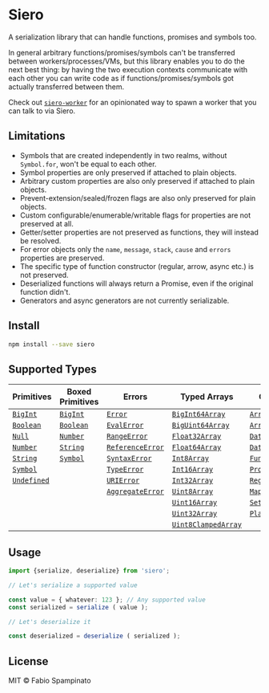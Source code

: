 # Siero

A serialization library that can handle functions, promises and symbols too.

In general arbitrary functions/promises/symbols can't be transferred between workers/processes/VMs, but this library enables you to do the next best thing: by having the two execution contexts communicate with each other you can write code as if functions/promises/symbols got actually transferred between them.

Check out [`siero-worker`](https://github.com/fabiospampinato/siero-worker) for an opinionated way to spawn a worker that you can talk to via Siero.

## Limitations

- Symbols that are created independently in two realms, without `Symbol.for`, won't be equal to each other.
- Symbol properties are only preserved if attached to plain objects.
- Arbitrary custom properties are also only preserved if attached to plain objects.
- Prevent-extension/sealed/frozen flags are also only preserved for plain objects.
- Custom configurable/enumerable/writable flags for properties are not preserved at all.
- Getter/setter properties are not preserved as functions, they will instead be resolved.
- For error objects only the `name`, `message`, `stack`, `cause` and `errors` properties are preserved.
- The specific type of function constructor (regular, arrow, async etc.) is not preserved.
- Deserialized functions will always return a Promise, even if the original function didn't.
- Generators and async generators are not currently serializable.

## Install

```sh
npm install --save siero
```

## Supported Types

| Primitives       | Boxed Primitives | Errors                 | Typed Arrays              | Others              |
| ---------------- | ---------------- | ---------------------- | ------------------------- | ------------------- |
| [`BigInt`][0]    | [`BigInt`][0]    | [`Error`][6]           | [`BigInt64Array`][13]     | [`Array`][24]       |
| [`Boolean`][1]   | [`Boolean`][1]   | [`EvalError`][7]       | [`BigUint64Array`][14]    | [`ArrayBuffer`][25] |
| [`Null`][2]      | [`Number`][3]    | [`RangeError`][8]      | [`Float32Array`][15]      | [`DataView`][34]    |
| [`Number`][3]    | [`String`][4]    | [`ReferenceError`][9]  | [`Float64Array`][16]      | [`Date`][26]        |
| [`String`][4]    | [`Symbol`][31]   | [`SyntaxError`][10]    | [`Int8Array`][17]         | [`Function`][32]    |
| [`Symbol`][31]   |                  | [`TypeError`][11]      | [`Int16Array`][18]        | [`Promise`][33]     |
| [`Undefined`][5] |                  | [`URIError`][12]       | [`Int32Array`][19]        | [`RegExp`][27]      |
|                  |                  | [`AggregateError`][35] | [`Uint8Array`][20]        | [`Map`][28]         |
|                  |                  |                        | [`Uint16Array`][21]       | [`Set`][29]         |
|                  |                  |                        | [`Uint32Array`][22]       | [`PlainObject`][30] |
|                  |                  |                        | [`Uint8ClampedArray`][23] |                     |

[0]: https://developer.mozilla.org/en-US/docs/Web/JavaScript/Reference/Global_Objects/BigInt
[1]: https://developer.mozilla.org/en-US/docs/Web/JavaScript/Reference/Global_Objects/Boolean
[2]: https://developer.mozilla.org/en-US/docs/Web/JavaScript/Reference/Operators/null
[3]: https://developer.mozilla.org/en-US/docs/Web/JavaScript/Reference/Global_Objects/Number
[4]: https://developer.mozilla.org/en-US/docs/Web/JavaScript/Reference/Global_Objects/String
[5]: https://developer.mozilla.org/en-US/docs/Web/JavaScript/Reference/Global_Objects/Undefined
[31]: https://developer.mozilla.org/en-US/docs/Web/JavaScript/Reference/Global_Objects/Symbol

[6]: https://developer.mozilla.org/en-US/docs/Web/JavaScript/Reference/Global_Objects/Error
[7]: https://developer.mozilla.org/en-US/docs/Web/JavaScript/Reference/Global_Objects/EvalError
[8]: https://developer.mozilla.org/en-US/docs/Web/JavaScript/Reference/Global_Objects/RangeError
[9]: https://developer.mozilla.org/en-US/docs/Web/JavaScript/Reference/Global_Objects/ReferenceError
[10]: https://developer.mozilla.org/en-US/docs/Web/JavaScript/Reference/Global_Objects/SyntaxError
[11]: https://developer.mozilla.org/en-US/docs/Web/JavaScript/Reference/Global_Objects/TypeError
[12]: https://developer.mozilla.org/en-US/docs/Web/JavaScript/Reference/Global_Objects/URIError
[35]: https://developer.mozilla.org/en-US/docs/Web/JavaScript/Reference/Global_Objects/AggregateError

[13]: https://developer.mozilla.org/en-US/docs/Web/JavaScript/Reference/Global_Objects/BigInt64Array
[14]: https://developer.mozilla.org/en-US/docs/Web/JavaScript/Reference/Global_Objects/BigUint64Array
[15]: https://developer.mozilla.org/en-US/docs/Web/JavaScript/Reference/Global_Objects/Float32Array
[16]: https://developer.mozilla.org/en-US/docs/Web/JavaScript/Reference/Global_Objects/Float64Array
[17]: https://developer.mozilla.org/en-US/docs/Web/JavaScript/Reference/Global_Objects/Int8Array
[18]: https://developer.mozilla.org/en-US/docs/Web/JavaScript/Reference/Global_Objects/Int16Array
[19]: https://developer.mozilla.org/en-US/docs/Web/JavaScript/Reference/Global_Objects/Int32Array
[20]: https://developer.mozilla.org/en-US/docs/Web/JavaScript/Reference/Global_Objects/Uint8Array
[21]: https://developer.mozilla.org/en-US/docs/Web/JavaScript/Reference/Global_Objects/Uint16Array
[22]: https://developer.mozilla.org/en-US/docs/Web/JavaScript/Reference/Global_Objects/Uint32Array
[23]: https://developer.mozilla.org/en-US/docs/Web/JavaScript/Reference/Global_Objects/Uint8ClampedArray

[24]: https://developer.mozilla.org/en-US/docs/Web/JavaScript/Reference/Global_Objects/Array
[25]: https://developer.mozilla.org/en-US/docs/Web/JavaScript/Reference/Global_Objects/ArrayBuffer
[26]: https://developer.mozilla.org/en-US/docs/Web/JavaScript/Reference/Global_Objects/Date
[27]: https://developer.mozilla.org/en-US/docs/Web/JavaScript/Reference/Global_Objects/RegExp
[28]: https://developer.mozilla.org/en-US/docs/Web/JavaScript/Reference/Global_Objects/Map
[29]: https://developer.mozilla.org/en-US/docs/Web/JavaScript/Reference/Global_Objects/Set
[30]: https://developer.mozilla.org/en-US/docs/Web/JavaScript/Reference/Global_Objects/Object
[32]: https://developer.mozilla.org/en-US/docs/Web/JavaScript/Reference/Functions
[33]: https://developer.mozilla.org/en-US/docs/Web/JavaScript/Reference/Global_Objects/Promise
[34]: https://developer.mozilla.org/en-US/docs/Web/JavaScript/Reference/Global_Objects/DataView

## Usage

```ts
import {serialize, deserialize} from 'siero';

// Let's serialize a supported value

const value = { whatever: 123 }; // Any supported value
const serialized = serialize ( value );

// Let's deserialize it

const deserialized = deserialize ( serialized );
```

## License

MIT © Fabio Spampinato
